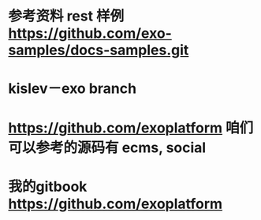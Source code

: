
# 参考资料 rest 样例 https://github.com/exo-samples/docs-samples.git
# kislev－exo branch
# https://github.com/exoplatform  咱们可以参考的源码有 ecms, social
# 我的gitbook https://github.com/exoplatform
